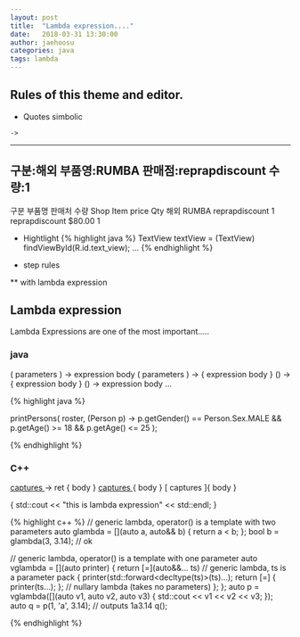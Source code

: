 ```yaml
---
layout: post
title:  "Lambda expression...."
date:   2018-03-31 13:30:00
author: jaehoosu
categories: java
tags: lambda
---
```


## Rules of this theme and editor.

* Quotes simbolic

`->`

---
구분:해외
부품영:RUMBA
판매점:reprapdiscount
수량:1
---

구분	부품명	판매처	수량	Shop	Item price	Qty
해외	RUMBA	reprapdiscount	1	reprapdiscount	$80.00 	1



* Hightlight
{% highlight java %}
TextView textView = (TextView) findViewById(R.id.text_view);
...
{% endhighlight %}

* step rules

** with lambda expression



## Lambda expression
Lambda Expressions are one of the most important.....

### java

( parameters ) -> expression body
( parameters ) -> { expression body }
() -> { expression body }
() -> expression body
...

{% highlight java %}

printPersons(
    roster,
    (Person p) -> p.getGender() == Person.Sex.MALE
        && p.getAge() >= 18
        && p.getAge() <= 25
); 

{% endhighlight %}

  
### C++

[ captures ]( params ) -> ret { body }
[ captures ]( params ) { body }
[ captures ]{ body }

[](){ std::cout << "this is lambda expression" << std::endl; }
 
{% highlight c++ %}
// generic lambda, operator() is a template with two parameters
auto glambda = [](auto a, auto&& b) { return a < b; };
bool b = glambda(3, 3.14); // ok
 
// generic lambda, operator() is a template with one parameter
auto vglambda = [](auto printer) {
    return [=](auto&&... ts) // generic lambda, ts is a parameter pack
    { 
        printer(std::forward<decltype(ts)>(ts)...);
        return [=] { printer(ts...); }; // nullary lambda (takes no parameters)
    };
};
auto p = vglambda([](auto v1, auto v2, auto v3) { std::cout << v1 << v2 << v3; });
auto q = p(1, 'a', 3.14); // outputs 1a3.14
q();  

{% endhighlight %}
